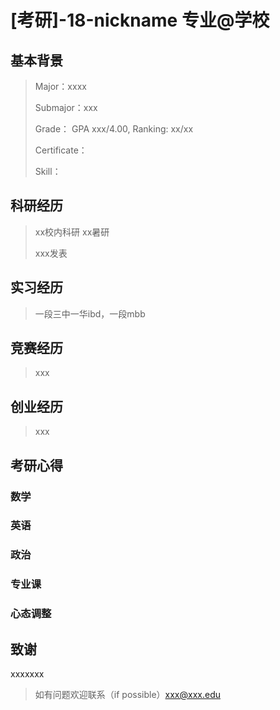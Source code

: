 # [考研]-18-nickname 专业@学校

## 基本背景

> Major：xxxx
>
> Submajor：xxx
>
> Grade： GPA xxx/4.00, Ranking: xx/xx
>
> Certificate：
>
> Skill：

## 科研经历

> xx校内科研 xx暑研
>
> xxx发表

## 实习经历

> 一段三中一华ibd，一段mbb

## 竞赛经历

> xxx

## 创业经历

> xxx

## 考研心得

### 数学



### 英语



### 政治



### 专业课



### 心态调整



## 致谢

xxxxxxx

> 如有问题欢迎联系（if possible）xxx@xxx.edu